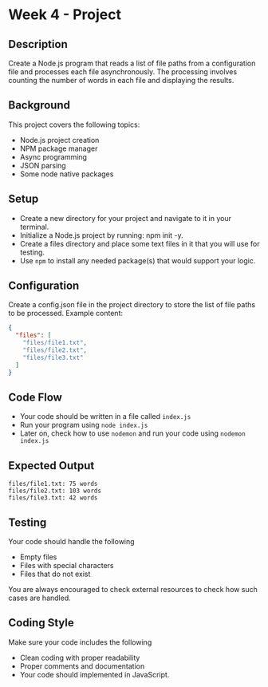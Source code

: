 # Week 4 - Project

## Description

Create a Node.js program that reads a list of file paths from a configuration file and processes each file asynchronously. The processing involves counting the number of words in each file and displaying the results.

## Background

This project covers the following topics:
- Node.js project creation
- NPM package manager
- Async programming
- JSON parsing
- Some node native packages

## Setup

- Create a new directory for your project and navigate to it in your terminal.
- Initialize a Node.js project by running: npm init -y.
- Create a files directory and place some text files in it that you will use for testing.
- Use `npm` to install any needed package(s) that would support your logic.

## Configuration

Create a config.json file in the project directory to store the list of file paths to be processed. Example content:
```JSON
{
  "files": [
    "files/file1.txt",
    "files/file2.txt",
    "files/file3.txt"
  ]
}
```

## Code Flow
- Your code should be written in a file called `index.js`
- Run your program using `node index.js`
- Later on, check how to use `nodemon` and run your code using `nodemon index.js`

## Expected Output

```log
files/file1.txt: 75 words
files/file2.txt: 103 words
files/file3.txt: 42 words
```

## Testing

Your code should handle the following

- Empty files
- Files with special characters
- Files that do not exist

You are always encouraged to check external resources to check how such cases are handled. 


## Coding Style

Make sure your code includes the following

- Clean coding with proper readability 
- Proper comments and documentation 
- Your code should implemented in JavaScript.